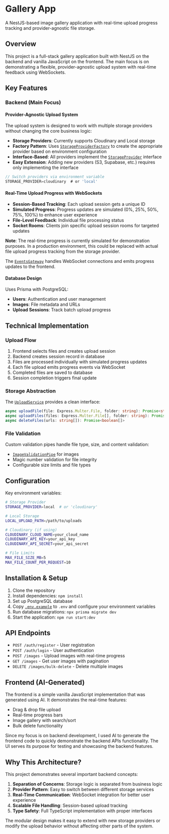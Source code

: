 # Gallery App

A NestJS-based image gallery application with real-time upload progress tracking and provider-agnostic file storage.

## Overview

This project is a full-stack gallery application built with NestJS on the backend and vanilla JavaScript on the frontend. The main focus is on demonstrating a flexible, provider-agnostic upload system with real-time feedback using WebSockets.

## Key Features

### Backend (Main Focus)

#### Provider-Agnostic Upload System

The upload system is designed to work with multiple storage providers without changing the core business logic:

- **Storage Providers**: Currently supports Cloudinary and Local storage
- **Factory Pattern**: Uses [`StorageProviderFactory`](src/upload/factories/storage-provider.factory.ts) to create the appropriate provider based on environment configuration
- **Interface-Based**: All providers implement the [`StorageProvider`](src/upload/interfaces/storage-provider.interface.ts) interface
- **Easy Extension**: Adding new providers (S3, Supabase, etc.) requires only implementing the interface

```typescript
// Switch providers via environment variable
STORAGE_PROVIDER=cloudinary  # or 'local'
```

#### Real-Time Upload Progress with WebSockets

- **Session-Based Tracking**: Each upload session gets a unique ID
- **Simulated Progress**: Progress updates are simulated (0%, 25%, 50%, 75%, 100%) to enhance user experience
- **File-Level Feedback**: Individual file processing status
- **Socket Rooms**: Clients join specific upload session rooms for targeted updates

**Note**: The real-time progress is currently simulated for demonstration purposes. In a production environment, this could be replaced with actual file upload progress tracking from the storage provider.

The [`EventsGateway`](src/events/events.gateway.ts) handles WebSocket connections and emits progress updates to the frontend.

#### Database Design

Uses Prisma with PostgreSQL:

- **Users**: Authentication and user management
- **Images**: File metadata and URLs
- **Upload Sessions**: Track batch upload progress

## Technical Implementation

### Upload Flow

1. Frontend selects files and creates upload session
2. Backend creates session record in database
3. Files are processed individually with simulated progress updates
4. Each file upload emits progress events via WebSocket
5. Completed files are saved to database
6. Session completion triggers final update

### Storage Abstraction

The [`UploadService`](src/upload/upload.service.ts) provides a clean interface:

```typescript
async uploadFile(file: Express.Multer.File, folder: string): Promise<string>
async uploadFiles(files: Express.Multer.File[], folder: string): Promise<string[]>
async deleteFiles(urls: string[]): Promise<boolean[]>
```

### File Validation

Custom validation pipes handle file type, size, and content validation:

- [`ImageValidationPipe`](src/common/pipes/file-validation-configs.ts) for images
- Magic number validation for file integrity
- Configurable size limits and file types

## Configuration

Key environment variables:

```bash
# Storage Provider
STORAGE_PROVIDER=local  # or 'cloudinary'

# Local Storage
LOCAL_UPLOAD_PATH=/path/to/uploads

# Cloudinary (if using)
CLOUDINARY_CLOUD_NAME=your_cloud_name
CLOUDINARY_API_KEY=your_api_key
CLOUDINARY_API_SECRET=your_api_secret

# File Limits
MAX_FILE_SIZE_MB=5
MAX_FILE_COUNT_PER_REQUEST=10
```

## Installation & Setup

1. Clone the repository
2. Install dependencies: `npm install`
3. Set up PostgreSQL database
4. Copy [`.env.example`](./.env.example) to `.env` and configure your environment variables
5. Run database migrations: `npx prisma migrate dev`
6. Start the application: `npm run start:dev`

## API Endpoints

- `POST /auth/register` - User registration
- `POST /auth/login` - User authentication
- `POST /images` - Upload images with real-time progress
- `GET /images` - Get user images with pagination
- `DELETE /images/bulk-delete` - Delete multiple images

## Frontend (AI-Generated)

The frontend is a simple vanilla JavaScript implementation that was generated using AI. It demonstrates the real-time features:

- Drag & drop file upload
- Real-time progress bars
- Image gallery with search/sort
- Bulk delete functionality

Since my focus is on backend development, I used AI to generate the frontend code to quickly demonstrate the backend APIs functionality. The UI serves its purpose for testing and showcasing the backend features.

## Why This Architecture?

This project demonstrates several important backend concepts:

1. **Separation of Concerns**: Storage logic is separated from business logic
2. **Provider Pattern**: Easy to switch between different storage services
3. **Real-Time Communication**: WebSocket integration for better user experience
4. **Scalable File Handling**: Session-based upload tracking
5. **Type Safety**: Full TypeScript implementation with proper interfaces

The modular design makes it easy to extend with new storage providers or modify the upload behavior without affecting other parts of the system.
